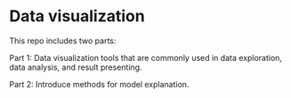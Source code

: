 # Data visualization
This repo includes two parts: 

Part 1: Data visualization tools that are commonly used in data exploration, data analysis, and result presenting. 

Part 2: Introduce methods for model explanation. 
